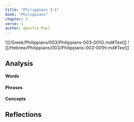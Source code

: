 ```yaml
---
title: "Philippians 3:1"
book: "Philippians"
chapter: 3
verse: 1
author: Apostle Paul
---
```

![[/Greek/Philippians/003/Philippians-003-001G.md#Text]]
![[/Hebrew/Philippians/003/Philippians-003-001H.md#Text]]

## Analysis

#### Words

#### Phrases

#### Concepts

## Reflections
